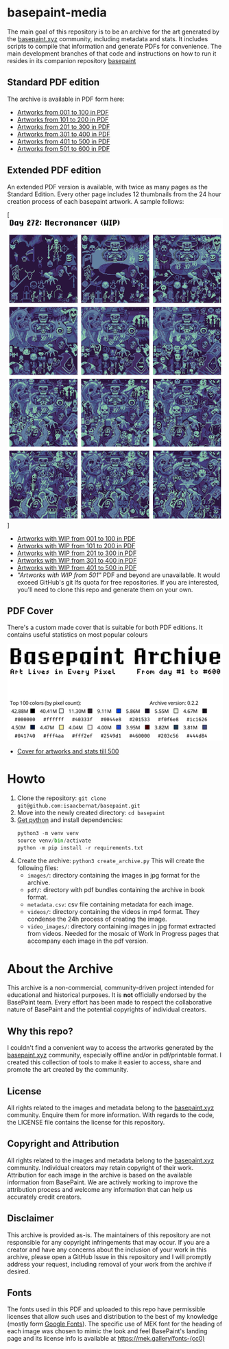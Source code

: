 # basepaint-media
The main goal of this repository is to be an archive for the art generated by the [basepaint.xyz](https://basepaint.xyz/) community, including metadata and stats. It includes scripts to compile that information and generate PDFs for convenience. The main development branches of that code and instructions on how to run it resides in its companion repository [basepaint](https://github.com/isaacbernat/basepaint)

## Standard PDF edition
The archive is available in PDF form here:

- [Artworks from 001 to 100 in PDF](https://github.com/isaacbernat/basepaint-media/blob/main/pdf/basepaint_archive_0001_to_0100.pdf)
- [Artworks from 101 to 200 in PDF](https://github.com/isaacbernat/basepaint-media/blob/main/pdf/basepaint_archive_0101_to_0200.pdf)
- [Artworks from 201 to 300 in PDF](https://github.com/isaacbernat/basepaint-media/blob/main/pdf/basepaint_archive_0201_to_0300.pdf)
- [Artworks from 301 to 400 in PDF](https://github.com/isaacbernat/basepaint-media/blob/main/pdf/basepaint_archive_0301_to_0400.pdf)
- [Artworks from 401 to 500 in PDF](https://github.com/isaacbernat/basepaint-media/blob/main/pdf/basepaint_archive_0401_to_0500.pdf)
- [Artworks from 501 to 600 in PDF](https://github.com/isaacbernat/basepaint-media/blob/main/pdf/basepaint_archive_0501_to_0600.pdf)

## Extended PDF edition
An extended PDF version is available, with twice as many pages as the Standard Edition. Every other page includes 12 thumbnails from the 24 hour creation process of each basepaint artwork. A sample follows:

[![Artwork WIP sample](https://github.com/isaacbernat/basepaint-media/blob/main/artwork_WIP_sample.png)]

- [Artworks with WIP from 001 to 100 in PDF](https://github.com/isaacbernat/basepaint-media/blob/main/pdf/basepaint_archive_0001_to_0100_with_WIP.pdf)
- [Artworks with WIP from 101 to 200 in PDF](https://github.com/isaacbernat/basepaint-media/blob/main/pdf/basepaint_archive_0101_to_0200_with_WIP.pdf)
- [Artworks with WIP from 201 to 300 in PDF](https://github.com/isaacbernat/basepaint-media/blob/main/pdf/basepaint_archive_0201_to_0300_with_WIP.pdf)
- [Artworks with WIP from 301 to 400 in PDF](https://github.com/isaacbernat/basepaint-media/blob/main/pdf/basepaint_archive_0301_to_0400_with_WIP.pdf)
- [Artworks with WIP from 401 to 500 in PDF](https://github.com/isaacbernat/basepaint-media/blob/main/pdf/basepaint_archive_0401_to_0500_with_WIP.pdf)
- _"Artworks with WIP from 501"_ PDF and beyond are unavailable. It would exceed GitHub's git lfs quota for free repositories. If you are interested, you'll need to clone this repo and generate them on your own.

## PDF Cover
There's a custom made cover that is suitable for both PDF editions. It contains useful statistics on most popular colours

[![Cover preview](https://github.com/isaacbernat/basepaint-media/blob/main/preview.png)](https://github.com/isaacbernat/basepaint-media/blob/main/basepaint_archive_0000_cover.pdf)

- [Cover for artworks and stats till 500](https://github.com/isaacbernat/basepaint-media/blob/main/pdf/basepaint_archive_0000_cover.pdf)

# Howto
1. Clone the repository: `git clone git@github.com:isaacbernat/basepaint.git`
2. Move into the newly created directory: `cd basepaint`
3. [Get python](https://www.python.org/downloads/) and install dependencies:
    ```python
    python3 -m venv venv
    source venv/bin/activate
    python -m pip install -r requirements.txt
    ```
4. Create the archive: `python3 create_archive.py`
    This will create the following files:
    - `images/`: directory containing the images in jpg format for the archive.
    - `pdf/`: directory with pdf bundles containing the archive in book format.
    - `metadata.csv`: csv file containing metadata for each image.
    - `videos/`: directory containing the videos in mp4 format. They condense the 24h process of creating the image.
    - `video_images/`: directory containing images in jpg format extracted from videos. Needed for the mosaic of Work In Progress pages that accompany each image in the pdf version.

# About the Archive
This archive is a non-commercial, community-driven project intended for educational and historical purposes. It is **not** officially endorsed by the BasePaint team. Every effort has been made to respect the collaborative nature of BasePaint and the potential copyrights of individual creators.

## Why this repo?
I couldn't find a convenient way to access the artworks generated by the [basepaint.xyz](https://basepaint.xyz/) community, especially offline and/or in pdf/printable format. I created this collection of tools to make it easier to access, share and promote the art created by the community.

## License
All rights related to the images and metadata belong to the [basepaint.xyz](https://basepaint.xyz/) community. Enquire them for more information. With regards to the code, the LICENSE file contains the license for this repository.

## Copyright and Attribution
All rights related to the images and metadata belong to the [basepaint.xyz](https://basepaint.xyz/) community. Individual creators may retain copyright of their work. Attribution for each image in the archive is based on the available information from BasePaint. We are actively working to improve the attribution process and welcome any information that can help us accurately credit creators.

## Disclaimer
This archive is provided as-is. The maintainers of this repository are not responsible for any copyright infringements that may occur. If you are a creator and have any concerns about the inclusion of your work in this archive, please open a GitHub Issue in this repository and I will promptly address your request, including removal of your work from the archive if desired.

## Fonts
The fonts used in this PDF and uploaded to this repo have permissible licenses that allow such uses and distribution to the best of my knowledge (mostly form [Google Fonts](https://fonts.google.com/)). The specific use of MEK font for the heading of each image was chosen to mimic the look and feel BasePaint's landing page and its license info is available at https://mek.gallery/fonts-(cc0)

